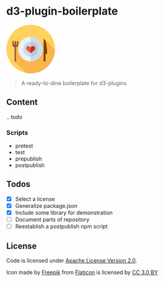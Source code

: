 # d3-plugin-boilerplate

![alt text](img/icon.png)

> A ready-to-dine boilerplate for d3-plugins

## Content

.. todo

### Scripts

- pretest
- test
- prepublish
- postpublish

## Todos

- [x] Select a license
- [x] Generalize package.json
- [x] Include some library for demonstration
- [ ] Document parts of repository
- [ ] Reestablish a postpublish npm script

## License

Code is licensed under [Apache License Version 2.0](LICENSE).

Icon made by [Freepik](http://www.freepik.com) from [Flaticon](https://www.flaticon.com/) is licensed by [CC 3.0 BY](http://creativecommons.org/licenses/by/3.0/)
